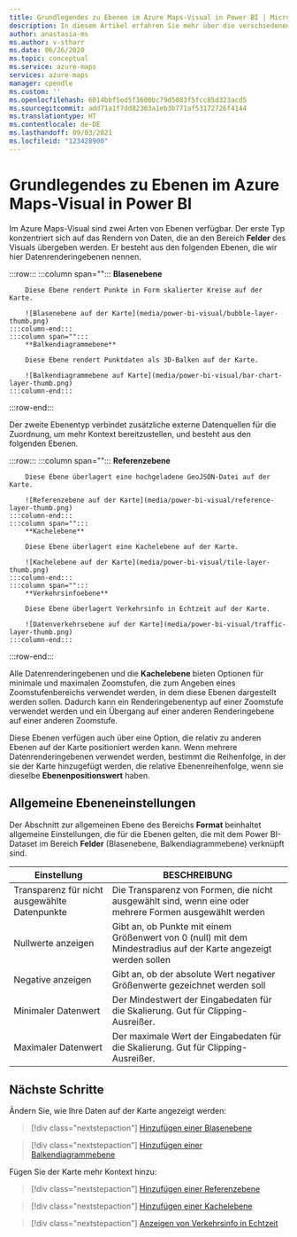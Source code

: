 ```yaml
---
title: Grundlegendes zu Ebenen im Azure Maps-Visual in Power BI | Microsoft Azure Maps
description: In diesem Artikel erfahren Sie mehr über die verschiedenen Ebenen, die im Microsoft Azure Maps-Visual für Power BI verfügbar sind.
author: anastasia-ms
ms.author: v-stharr
ms.date: 06/26/2020
ms.topic: conceptual
ms.service: azure-maps
services: azure-maps
manager: cpendle
ms.custom: ''
ms.openlocfilehash: 6014bbf5ed5f3600bc79d5083f5fcc85d323acd5
ms.sourcegitcommit: add71a1f7dd82303a1eb3b771af53172726f4144
ms.translationtype: HT
ms.contentlocale: de-DE
ms.lasthandoff: 09/03/2021
ms.locfileid: "123428900"
---
```

# <a name="understanding-layers-in-the-azure-maps-power-bi-visual"></a>Grundlegendes zu Ebenen im Azure Maps-Visual in Power BI

Im Azure Maps-Visual sind zwei Arten von Ebenen verfügbar. Der erste Typ konzentriert sich auf das Rendern von Daten, die an den Bereich **Felder** des Visuals übergeben werden. Er besteht aus den folgenden Ebenen, die wir hier Datenrenderingebenen nennen.

:::row:::
    :::column span="":::
        **Blasenebene**

        Diese Ebene rendert Punkte in Form skalierter Kreise auf der Karte.

        ![Blasenebene auf der Karte](media/power-bi-visual/bubble-layer-thumb.png)
    :::column-end:::
    :::column span="":::
        **Balkendiagrammebene**

        Diese Ebene rendert Punktdaten als 3D-Balken auf der Karte.
        
        ![Balkendiagrammebene auf Karte](media/power-bi-visual/bar-chart-layer-thumb.png)
    :::column-end:::
:::row-end:::

Der zweite Ebenentyp verbindet zusätzliche externe Datenquellen für die Zuordnung, um mehr Kontext bereitzustellen, und besteht aus den folgenden Ebenen.

:::row:::
    :::column span="":::
        **Referenzebene**

        Diese Ebene überlagert eine hochgeladene GeoJSON-Datei auf der Karte.

        ![Referenzebene auf der Karte](media/power-bi-visual/reference-layer-thumb.png)
    :::column-end:::
    :::column span="":::
        **Kachelebene**

        Diese Ebene überlagert eine Kachelebene auf der Karte.
        
        ![Kachelebene auf der Karte](media/power-bi-visual/tile-layer-thumb.png)
    :::column-end:::
    :::column span="":::
        **Verkehrsinfoebene**

        Diese Ebene überlagert Verkehrsinfo in Echtzeit auf der Karte.
        
        ![Datenverkehrsebene auf der Karte](media/power-bi-visual/traffic-layer-thumb.png)
    :::column-end:::
:::row-end:::

Alle Datenrenderingebenen und die **Kachelebene** bieten Optionen für minimale und maximalen Zoomstufen, die zum Angeben eines Zoomstufenbereichs verwendet werden, in dem diese Ebenen dargestellt werden sollen. Dadurch kann ein Renderingebenentyp auf einer Zoomstufe verwendet werden und ein Übergang auf einer anderen Renderingebene auf einer anderen Zoomstufe.

Diese Ebenen verfügen auch über eine Option, die relativ zu anderen Ebenen auf der Karte positioniert werden kann. Wenn mehrere Datenrenderingebenen verwendet werden, bestimmt die Reihenfolge, in der sie der Karte hinzugefügt werden, die relative Ebenenreihenfolge, wenn sie dieselbe **Ebenenpositionswert** haben.

## <a name="general-layer-settings"></a>Allgemeine Ebeneneinstellungen

Der Abschnitt zur allgemeinen Ebene des Bereichs **Format** beinhaltet allgemeine Einstellungen, die für die Ebenen gelten, die mit dem Power BI-Dataset im Bereich **Felder** (Blasenebene, Balkendiagrammebene) verknüpft sind.

| Einstellung     | BESCHREIBUNG   |
|-------------|---------------|
| Transparenz für nicht ausgewählte Datenpunkte | Die Transparenz von Formen, die nicht ausgewählt sind, wenn eine oder mehrere Formen ausgewählt werden  |
| Nullwerte anzeigen              | Gibt an, ob Punkte mit einem Größenwert von 0 (null) mit dem Mindestradius auf der Karte angezeigt werden sollen |
| Negative anzeigen          | Gibt an, ob der absolute Wert negativer Größenwerte gezeichnet werden soll   |
| Minimaler Datenwert          | Der Mindestwert der Eingabedaten für die Skalierung. Gut für Clipping-Ausreißer.  |
| Maximaler Datenwert          | Der maximale Wert der Eingabedaten für die Skalierung. Gut für Clipping-Ausreißer.  |

## <a name="next-steps"></a>Nächste Schritte

Ändern Sie, wie Ihre Daten auf der Karte angezeigt werden:

> [!div class="nextstepaction"]
> [Hinzufügen einer Blasenebene](power-bi-visual-add-bubble-layer.md)

> [!div class="nextstepaction"]
> [Hinzufügen einer Balkendiagrammebene](power-bi-visual-add-bar-chart-layer.md)

Fügen Sie der Karte mehr Kontext hinzu:

> [!div class="nextstepaction"]
> [Hinzufügen einer Referenzebene](power-bi-visual-add-reference-layer.md)

> [!div class="nextstepaction"]
> [Hinzufügen einer Kachelebene](power-bi-visual-add-tile-layer.md)

> [!div class="nextstepaction"]
> [Anzeigen von Verkehrsinfo in Echtzeit](power-bi-visual-show-real-time-traffic.md)
